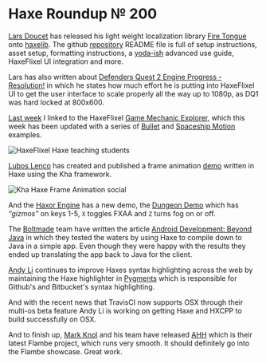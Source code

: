 [_template]: roundup.html
[“”]: a ""
# Haxe Roundup № 200

[Lars Doucet][gh1] has released his light weight localization library [Fire Tongue]
onto [haxelib][lib1]. The github [repository][fire tongue] README file is full of 
setup instructions, asset setup, formatting instructions, a [yoda-ish][l1] advanced use
guide, HaxeFlixel UI integration and more.

Lars has also written about [Defenders Quest 2 Engine Progress - Resolution!][l2] in
which he states how much effort he is putting into HaxeFlixel UI to get the user
interface to scale properly all the way up to 1080p, as DQ1 was hard locked at 800x600.

[Last week][l3] I linked to the HaxeFlixel [Game Mechanic Explorer][l4], which
this week has been updated with a series of [Bullet][l5] and [Spaceship Motion][l6]
examples.

![HaxeFlixel Haxe teaching students](/img/BnVihhcIgAEtXK1.jpg "HaxeFlixel being taught!")

[Lubos Lenco][tw1] has created and published a frame animation [demo][l7] written in Haxe
using the Kha framework.

![Kha Haxe Frame Animation social](/img/BnXzIAqCMAEL5bc.png "Kha Frame Animation Demo")

And the [Haxor Engine][tw2] has a new demo, the [Dungeon Demo][l8] which has _“gizmos”_
on keys 1-5, `X` toggles FXAA and `Z` turns fog on or off.

The [Boltmade][tw3] team have written the article [Android Development: Beyond Java][l9]
in which they tested the waters by using Haxe to compile down to Java in a simple app.
Even though they were happy with the results they ended up translating the app back
to Java for the client.

[Andy Li][gh2] continues to improve Haxes syntax highlighting across the web by
maintaining the Haxe highlighter in [Pygments][l10] which is responsible for
Github's and Bitbucket's syntax highlighting.

And with the recent news that TravisCI now supports OSX through their multi-os 
beta feature Andy Li is working on getting Haxe and HXCPP to build successfully
on OSX.

And to finish up, [Mark Knol][tw4] and his team have released [AHH][l11] which is 
their latest Flambe project, which runs very smooth. It should definitely go into
the Flambe showcase. Great work.

[l1]: http://www.yodaspeak.co.uk/ "Yoda Speak"
[l2]: http://www.fortressofdoors.com/2014/05/defenders-quest-2-engine-progress.html "Defender's Quest 2 Engine Progress - Resolution!"
[l3]: http://haxe.io/roundups/199/ "Haxe Roundup № 199"
[l4]: http://gme.kasoki.de/ "HaxeFlixel Game Mechanic Explorer"
[l5]: http://gme.kasoki.de/examples/bullets/ "HaxeFlixel GME Bullet Examples"
[l6]: http://gme.kasoki.de/examples/spaceship-motion/ "HaxeFlixel GME Spaceship Motion Examples"
[l7]: https://googledrive.com/host/0B22ElR_OUmfdRF81YnFHOUR1T2M/index.html "Kha Frame Animation Demo"
[l8]: https://googledrive.com/host/0B22ElR_OUmfdRF81YnFHOUR1T2M/index.html "Dungeon Demo"
[l9]: http://www.boltmade.com/blog/instructional/haxe-android "Android Development: Beyond Java"
[l10]: https://bitbucket.org/birkenfeld/pygments-main/pull-request/354/haxe-fixes/diff "Update Haxe highlighting in Pygments"
[l11]: http://www.ahhhhhhhhhhhhhhhhhhhhhhhhhhhhhhhhhhhhhhhhhh.com/ "AHH Boom Shakalakahh"
	
[gh1]: https://github.com/larsiusprime "@larsiusprime"
[gh2]: https://github.com/andyli "@AndyLi"
	
[tw1]: https://twitter.com/luboslenco "@luboslenco"
[tw2]: https://twitter.com/HaxorEngine "@HaxorEngine"
[tw3]: https://twitter.com/Boltmade "@Boltmade"
[tw4]: https://twitter.com/mknol "@mknol"
	
[lib1]: http://lib.haxe.org/p/firetongue "A localization/translation library for OpenFL"
	
[fire tongue]: https://github.com/larsiusprime/firetongue/tree/master "Fire Tongue"

